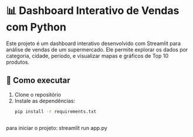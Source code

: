# 📊 Dashboard Interativo de Vendas com Python

Este projeto é um dashboard interativo desenvolvido com Streamlit para análise de vendas de um supermercado. Ele permite explorar os dados por categoria, cidade, período, e visualizar mapas e gráficos de Top 10 produtos.

## 🔧 Como executar

1. Clone o repositório
2. Instale as dependências:
   ```bash
   pip install -r requirements.txt



para iniciar o projeto: streamlit run app.py